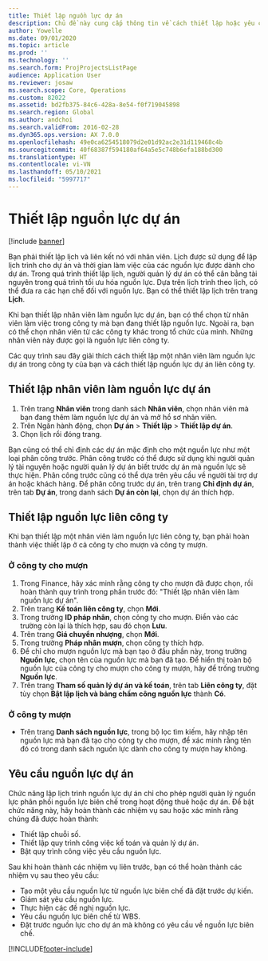 ```yaml
---
title: Thiết lập nguồn lực dự án
description: Chủ đề này cung cấp thông tin về cách thiết lập hoặc yêu cầu nguồn lực dự án.
author: Yowelle
ms.date: 09/01/2020
ms.topic: article
ms.prod: ''
ms.technology: ''
ms.search.form: ProjProjectsListPage
audience: Application User
ms.reviewer: josaw
ms.search.scope: Core, Operations
ms.custom: 82022
ms.assetid: bd2fb375-84c6-428a-8e54-f0f719045898
ms.search.region: Global
ms.author: andchoi
ms.search.validFrom: 2016-02-28
ms.dyn365.ops.version: AX 7.0.0
ms.openlocfilehash: 49e0ca6254518079d2e01d92ac2e31d119468c4b
ms.sourcegitcommit: 40f68387f594180af64a5e5c748b6efa188bd300
ms.translationtype: HT
ms.contentlocale: vi-VN
ms.lasthandoff: 05/10/2021
ms.locfileid: "5997717"
---
```

# <a name="set-up-project-resources"></a>Thiết lập nguồn lực dự án

[!include [banner](../includes/banner.md)]

Bạn phải thiết lập lịch và liên kết nó với nhân viên. Lịch được sử dụng để lập lịch trình cho dự án và thời gian làm việc của các nguồn lực được dành cho dự án. Trong quá trình thiết lập lịch, người quản lý dự án có thể cân bằng tài nguyên trong quá trình tối ưu hóa nguồn lực. Dựa trên lịch trình theo lịch, có thể đưa ra các hạn chế đối với nguồn lực. Bạn có thể thiết lập lịch trên trang **Lịch**.

Khi bạn thiết lập nhân viên làm nguồn lực dự án, bạn có thể chọn từ nhân viên làm việc trong công ty mà bạn đang thiết lập nguồn lực. Ngoài ra, bạn có thể chọn nhân viên từ các công ty khác trong tổ chức của mình. Những nhân viên này được gọi là nguồn lực liên công ty.

Các quy trình sau đây giải thích cách thiết lập một nhân viên làm nguồn lực dự án trong công ty của bạn và cách thiết lập nguồn lực dự án liên công ty.

## <a name="set-up-a-worker-as-a-project-resource"></a>Thiết lập nhân viên làm nguồn lực dự án

1. Trên trang **Nhân viên** trong danh sách **Nhân viên**, chọn nhân viên mà bạn đang thêm làm nguồn lực dự án và mở hồ sơ nhân viên.
2. Trên Ngăn hành động, chọn **Dự án** &gt; **Thiết lập** &gt; **Thiết lập dự án**.
3. Chọn lịch rồi đóng trang.

Bạn cũng có thể chỉ định các dự án mặc định cho một nguồn lực như một loại phân công trước. Phân công trước có thể được sử dụng khi người quản lý tài nguyên hoặc người quản lý dự án biết trước dự án mà nguồn lực sẽ thực hiện. Phân công trước cũng có thể dựa trên yêu cầu về người tài trợ dự án hoặc khách hàng. Để phân công trước dự án, trên trang **Chỉ định dự án**, trên tab **Dự án**, trong danh sách **Dự án còn lại**, chọn dự án thích hợp.

## <a name="set-up-an-intercompany-resource"></a>Thiết lập nguồn lực liên công ty

Khi bạn thiết lập một nhân viên làm nguồn lực liên công ty, bạn phải hoàn thành việc thiết lập ở cả công ty cho mượn và công ty mượn.

### <a name="in-the-lending-company"></a>Ở công ty cho mượn

1. Trong Finance, hãy xác minh rằng công ty cho mượn đã được chọn, rồi hoàn thành quy trình trong phần trước đó: "Thiết lập nhân viên làm nguồn lực dự án".
2. Trên trang **Kế toán liên công ty**, chọn **Mới**.
3. Trong trường **ID pháp nhân**, chọn công ty cho mượn. Điền vào các trường còn lại là thích hợp, sau đó chọn **Lưu**.
4. Trên trang **Giá chuyển nhượng**, chọn **Mới**.
5. Trong trường **Pháp nhân mượn**, chọn công ty thích hợp.
6. Để chỉ cho mượn nguồn lực mà bạn tạo ở đầu phần này, trong trường **Nguồn lực**, chọn tên của nguồn lực mà bạn đã tạo. Để hiển thị toàn bộ nguồn lực của công ty cho mượn cho công ty mượn, hãy để trống trường **Nguồn lực**.
7. Trên trang **Tham số quản lý dự án và kế toán**, trên tab **Liên công ty**, đặt tùy chọn **Bật lập lịch và bảng chấm công nguồn lực** thành **Có**.

### <a name="in-the-borrowing-company"></a>Ở công ty mượn

- Trên trang **Danh sách nguồn lực**, trong bộ lọc tìm kiếm, hãy nhập tên nguồn lực mà bạn đã tạo cho công ty cho mượn, để xác minh rằng tên đó có trong danh sách nguồn lực dành cho công ty mượn hay không.

## <a name="request-project-resources"></a>Yêu cầu nguồn lực dự án
Chức năng lập lịch trình nguồn lực dự án chỉ cho phép người quản lý nguồn lực phân phối nguồn lực biên chế trong hoạt động thuê hoặc dự án. Để bật chức năng này, hãy hoàn thành các nhiệm vụ sau hoặc xác minh rằng chúng đã được hoàn thành:

- Thiết lập chuỗi số.
- Thiết lập quy trình công việc kế toán và quản lý dự án.
- Bật quy trình công việc yêu cầu nguồn lực.

Sau khi hoàn thành các nhiệm vụ liên trước, bạn có thể hoàn thành các nhiệm vụ sau theo yêu cầu:

- Tạo một yêu cầu nguồn lực từ nguồn lực biên chế đã đặt trước dự kiến.
- Giám sát yêu cầu nguồn lực.
- Thực hiện các đề nghị nguồn lực.
- Yêu cầu nguồn lực biên chế từ WBS.
- Đặt trước nguồn lực cho dự án mà không có yêu cầu về nguồn lực biên chế.


[!INCLUDE[footer-include](../includes/footer-banner.md)]
